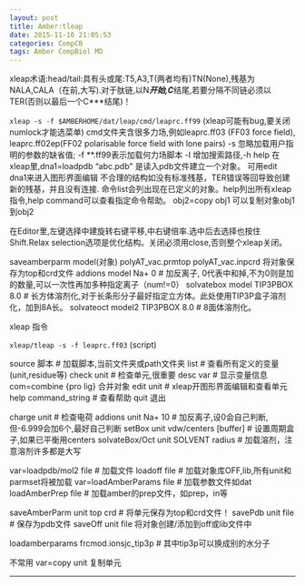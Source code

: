 ```yaml
---
layout: post
title: Amber:tleap
date: 2015-11-16 21:05:53
categories: CompCB
tags: Amber CompBiol MD
---
```


xleap术语:head/tail:具有头或尾:T5,A3,T(两者均有)TN(None),残基为NALA,CALA（在前,大写).对于肽链,以N***开始,C***结尾,若要分隔不同链必须以TER(否则以最后一个C***结尾)！

`xleap -s -f $AMBERHOME/dat/leap/cmd/leaprc.ff99`  (xleap可能有bug,要关闭numlock才能选菜单)
cmd文件夹含很多力场,例如leaprc.ff03 (FF03 force field), leaprc.ff02ep(FF02 polarisable force field with lone pairs)
-s 忽略加载用户指明的参数的缺省值; -f **.ff99表示加载何力场脚本 -I 增加搜索路径,-h help
在xleap里,dna1=loadpdb “abc.pdb" 是读入pdb文件建立一个对象。
可用edit dna1来进入图形界面编辑
不合理的结构如没有标准残基，TER错误等回导致创建新的残基，并且没有连接.
命令list会列出现在已定义的对象。help列出所有xleap指令,help command可以查看指定命令帮助。
obj2=copy obj1 可以复制对象obj1到obj2

在Editor里,左键选择中建旋转右键平移,中右键倍率.选中后去选择也按住Shift.Relax selection选项是优化结构。关闭必须用close,否则整个xleap关闭。

saveamberparm model(对象)  polyAT\_vac.prmtop polyAT\_vac.inpcrd 将对象保存为top和crd文件
addions model Na+ 0 # 加反离子, 0代表中和掉,不为0则是加的数量,可以一次性再加多种指定离子（num!=0）
solvatebox model TIP3PBOX 8.0    # 长方体溶剂化,对于长条形分子最好指定立方体。此处使用TIP3P盒子溶剂化，加到8A长。
solvateoct model2 TIP3PBOX 8.0  # 8面体溶剂化。

xleap 指令

`xleap/tleap -s -f leaprc.ff03` (script)

source 脚本 # 加载脚本,当前文件夹或path文件夹
list # 查看所有定义的变量(unit,residue等)
check unit # 检查单元,很重要
desc var  #  显示变量信息
com=combine {pro lig}    合并对象
edit unit  #  xleap开图形界面编辑和查看单元
help command_string #  查看帮助
quit 退出

charge unit # 检查电荷
addions unit Na+ 10  # 加反离子,设0会自己判断,但-6.999会加6个,最好自己判断
setBox unit vdw/centers [buffer] #  设置周期盒子,如果已平衡用centers
solvateBox/Oct unit SOLVENT radius #  加载溶剂，注意溶剂许多都是大写

var=loadpdb/mol2 file #  加载文件
loadoff file #  加载对象库OFF,lib,所有unit和parmset将被加载
var=loadAmberParams file #  加载参数文件如dat
loadAmberPrep file # 加载amber的prep文件，如prep，in等

saveAmberParm unit top crd # 将单元保存为top和crd文件！
savePdb unit file #   保存为pdb文件
saveOff unit file 将对象创建/添加到off或lib文件中

loadamberparams frcmod.ionsjc_tip3p  # 其中tip3p可以换成别的水分子

不常用
var=copy unit 复制单元

------
